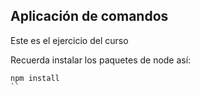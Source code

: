 ## Aplicación de comandos 

Este es el ejercicio del curso

Recuerda instalar los paquetes de node así:

```
npm install
``